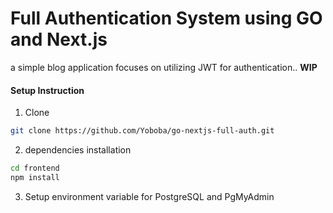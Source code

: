 # Full Authentication System using GO and Next.js

a simple blog application focuses on utilizing JWT for authentication.. **WIP**

#### Setup Instruction
1. Clone
```bash
git clone https://github.com/Yoboba/go-nextjs-full-auth.git
```
2. dependencies installation
```bash
cd frontend
npm install
```
3. Setup environment variable for PostgreSQL and PgMyAdmin  
 
